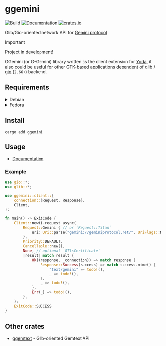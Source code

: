 # ggemini

![Build](https://github.com/YGGverse/ggemini/actions/workflows/build.yml/badge.svg)
[![Documentation](https://docs.rs/ggemini/badge.svg)](https://docs.rs/ggemini)
[![crates.io](https://img.shields.io/crates/v/ggemini.svg)](https://crates.io/crates/ggemini)

Glib/Gio-oriented network API for [Gemini protocol](https://geminiprotocol.net/)

> [!IMPORTANT]
> Project in development!
>

GGemini (or G-Gemini) library written as the client extension for [Yoda](https://github.com/YGGverse/Yoda), it also could be useful for other GTK-based applications dependent of [glib](https://crates.io/crates/glib) / [gio](https://crates.io/crates/gio) (`2.66+`) backend.

## Requirements

<details>
<summary>Debian</summary>
<pre>
sudo apt install libglib2.0-dev</pre>
</details>

<details>
<summary>Fedora</summary>
<pre>
sudo dnf install glib2-devel</pre>
</details>

## Install

```
cargo add ggemini
```

## Usage

* [Documentation](https://docs.rs/ggemini/latest/ggemini/)

### Example

``` rust
use gio::*;
use glib::*;

use ggemini::client::{
    connection::{Request, Response},
    Client,
};

fn main() -> ExitCode {
    Client::new().request_async(
        Request::Gemini { // or `Request::Titan`
            uri: Uri::parse("gemini://geminiprotocol.net/", UriFlags::NONE).unwrap(),
        },
        Priority::DEFAULT,
        Cancellable::new(),
        None, // optional `GTlsCertificate`
        |result| match result {
            Ok((response, _connection)) => match response {
                Response::Success(success) => match success.mime() {
                    "text/gemini" => todo!(),
                    _ => todo!(),
                },
                _ => todo!(),
            },
            Err(_) => todo!(),
        },
    );
    ExitCode::SUCCESS
}
```

## Other crates

* [ggemtext](https://github.com/YGGverse/ggemtext) - Glib-oriented Gemtext API